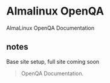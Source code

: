 # Almalinux OpenQA

AlmaLinux OpenQA Documentation

## notes

Base site setup, full site coming soon

> OpenQA Documentation.
